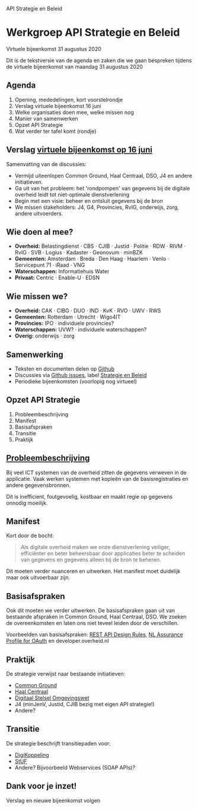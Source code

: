 API Strategie en Beleid

# Werkgroep API Strategie en Beleid

Virtuele bijeenkomst 31 augustus 2020

Dit is de tekstversie van de agenda en zaken die we gaan bespreken tijdens de virtuele bijeenkomst van maandag 31 augustus 2020

## Agenda

1.  Opening, mededelingen, kort voorstelrondje
2.  Verslag virtuele bijeenkomst 16 juni
3.  Welke organisaties doen mee, welke missen nog
4.  Manier van samenwerken
5.  Opzet API Strategie
6.  Wat verder ter tafel komt (rondje)

## Verslag [virtuele bijeenkomst op 16 juni](https://github.com/Geonovum/KP-APIs/blob/master/Werkgroep%20Strategie%20en%20Beleid/Verslagen/Verslag%2020200616%20WG%20Strategie%20en%20Beleid.md)

Samenvatting van de discussies:
-   Vermijd uiteenlopen Common Ground, Haal Centraal, DSO, J4 en andere initiatieven.
-   Ga uit van het probleem: het 'rondpompen' van gegevens bij de digitale overheid leidt tot niet-optimale dienstverlening
-   Begin met een visie: beheer en ontsluit gegevens bij de bron
-   We missen stakeholders: J4, G4, Provincies, RvIG, onderwijs, zorg, andere uitvoerders.

## Wie doen al mee?

-   **Overheid:** Belastingdienst · CBS · CJIB · Justid · Politie · RDW · RIVM · RvIG · SVB · Logius · Kadaster · Geonovum · minBZK
-   **Gemeenten:** Amsterdam · Breda · Den Haag · Haarlem · Venlo · Servicepunt 71 · iRaad · VNG
-   **Waterschappen:** Informatiehuis Water
-   **Privaat:** Centric · Enable-U · EDSN

## Wie missen we?

-   **Overheid:** CAK · CIBG · DUO · IND · KvK · RVO · UWV · RWS
-   **Gemeenten:** Rotterdam · Utrecht · Wigo4IT
-   **Provincies:** IPO · individuele provincies?
-   **Waterschappen:** UVW? · individuele waterschappen?
-   **Overig:** onderwijs · zorg

## Samenwerking

- Teksten en documenten delen op [Github](https://github.com/Geonovum/KP-APIs/tree/master/Werkgroep%20Strategie%20en%20Beleid)
- Discussies via [Github issues](https://github.com/Geonovum/KP-APIs/issues), label [Strategie en Beleid](https://github.com/Geonovum/KP-APIs/labels)
- Periodieke bijeenkomsten (voorlopig nog virtueel)

## Opzet API Strategie

1.  Probleembeschrijving
2.  Manifest
3.  Basisafspraken
4.  Transitie
5.  Praktijk

## [Probleembeschrijving](https://docs.geostandaarden.nl/api/API-Strategie/#de-digitale-overheid-heeft-een-probleem)

Bij veel ICT systemen van de overheid zitten de gegevens verweven in de applicatie. Vaak werken systemen met kopieën van de basisregistraties en andere gegevensbronnen.

Dit is inefficient, foutgevoelig, kostbaar en maakt regie op gegevens onnodig moeilijk.

## Manifest

Kort door de bocht:

> Als digitale overheid maken we onze dienstverlening veiliger, efficiënter en beter beheersbaar door applicaties beter te scheiden van gegevens en gegevens alleen bij de bron te beheren.

Dit moeten verder nuanceren en uitwerken. Het manifest moet duidelijk maar ook uitvoerbaar zijn.

## Basisafspraken

Ook dit moeten we verder uitwerken. De basisafspraken gaan uit van bestaande afspraken in Common Ground, Haal Centraal, DSO. We zoeken de overeenkomsten en laten ons niet teveel leiden door de verschillen.

Voorbeelden van basisafspraken: [REST API Design Rules](https://geonovum.github.io/API-Designrules/), [NL Assurance Profile for OAuth](https://docs.geostandaarden.nl/api/oauth/) en developer.overheid.nl

## Praktijk

De strategie verwijst naar bestaande initiatieven:

-   [Common Ground](https://commonground.nl)
-   [Haal Centraal](https://www.vngrealisatie.nl/producten/haal-centraal)
-   [Digitaal Stelsel Omgevingswet](https://www.omgevingswetportaal.nl/wet-en-regelgeving/dso)
-   J4 (minJenV, Justid, CJIB bezig met eigen API strategie!)
-   Andere?

## Transitie

De strategie beschrijft transitiepaden voor:

-   [DigiKoppeling](https://www.logius.nl/diensten/digikoppeling)
-   [StUF](https://www.gemmaonline.nl/index.php/StUF_Berichtenstandaard)
-   Andere? Bijvoorbeeld Webservices (SOAP APIs)?

## Dank voor je inzet!

Verslag en nieuwe bijeenkomst volgen
